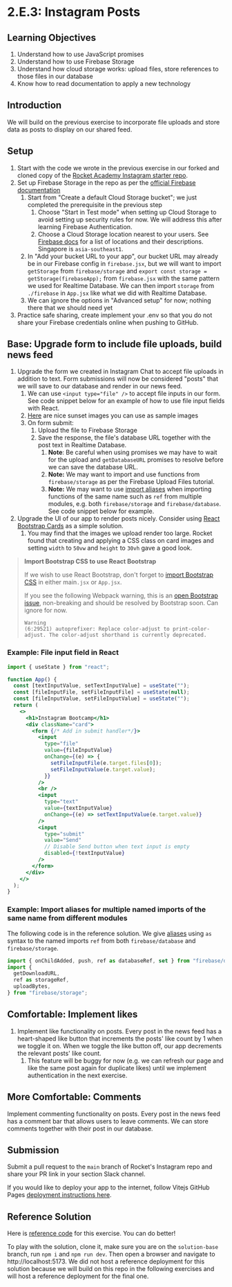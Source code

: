 # 2.E.3: Instagram Posts

## Learning Objectives

1. Understand how to use JavaScript promises
2. Understand how to use Firebase Storage
3. Understand how cloud storage works: upload files, store references to those files in our database
4. Know how to read documentation to apply a new technology

## Introduction

We will build on the previous exercise to incorporate file uploads and store data as posts to display on our shared feed.

## Setup

1. Start with the code we wrote in the previous exercise in our forked and cloned copy of the [Rocket Academy Instagram starter repo](https://github.com/rocketacademy/instagram-3.2).
2. Set up Firebase Storage in the repo as per the [official Firebase documentation](https://firebase.google.com/docs/storage/web/start)
   1. Start from "Create a default Cloud Storage bucket"; we just completed the prerequisite in the previous step
      1. Choose "Start in Test mode" when setting up Cloud Storage to avoid setting up security rules for now. We will address this after learning Firebase Authentication.
      2. Choose a Cloud Storage location nearest to your users. See [Firebase docs](https://firebase.google.com/docs/projects/locations) for a list of locations and their descriptions. Singapore is `asia-southeast1`.&#x20;
   2. In "Add your bucket URL to your app", our bucket URL may already be in our Firebase config in `firebase.jsx`, but we will want to import `getStorage` from `firebase/storage` and `export const storage = getStorage(firebaseApp);` from `firebase.jsx` with the same pattern we used for Realtime Database. We can then import `storage` from `./firebase` in `App.jsx` like what we did with Realtime Database.
   3. We can ignore the options in "Advanced setup" for now; nothing there that we should need yet
3. Practice safe sharing, create implement your .env so that you do not share your Firebase credentials online when pushing to GitHub.

## Base: Upgrade form to include file uploads, build news feed

1. Upgrade the form we created in Instagram Chat to accept file uploads in addition to text. Form submissions will now be considered "posts" that we will save to our database and render in our news feed.&#x20;
   1. We can use `<input type="file" />` to accept file inputs in our form. See code snippet below for an example of how to use file input fields with React.
   2. [Here](https://github.com/rocketacademy/bootcamp3.0-docs/tree/main/2-full-stack/2.e-exercises/photos) are nice sunset images you can use as sample images
   3. On form submit:
      1. Upload the file to Firebase Storage
      2. Save the response, the file's database URL together with the post text in Realtime Database.&#x20;
         1. **Note**: Be careful when using promises we may have to wait for the upload and `getDatabaseURL` promises to resolve before we can save the database URL.
         2. **Note:** We may want to import and use functions from `firebase/storage` as per the Firebase Upload Files tutorial.
         3. **Note:** We may want to use [import aliases](https://developer.mozilla.org/en-US/docs/Web/JavaScript/Reference/Statements/import) when importing functions of the same name such as `ref` from multiple modules, e.g. both `firebase/storage` and `firebase/database`. See code snippet below for example.
2. Upgrade the UI of our app to render posts nicely. Consider using [React Bootstrap Cards](https://react-bootstrap.github.io/components/cards/) as a simple solution.
   1. You may find that the images we upload render too large. Rocket found that creating and applying a CSS class on card images and setting `width` to `50vw` and `height` to `30vh` gave a good look.

>**Import Bootstrap CSS to use React Bootstrap**
>
>If we wish to use React Bootstrap, don't forget to [import Bootstrap CSS](https://react-bootstrap.github.io/getting-started/introduction/#css) in either main`.jsx` or `App.jsx`.
>
>If you see the following Webpack warning, this is an [open Bootstrap issue](https://github.com/twbs/bootstrap/issues/36259), non-breaking and should be resolved by Bootstrap soon. Can ignore for now.
>
>```
>Warning
>(6:29521) autoprefixer: Replace color-adjust to print-color-adjust. The color-adjust shorthand is currently deprecated.
>```

### Example: File input field in React

```jsx
import { useState } from "react";

function App() {
  const [textInputValue, setTextInputValue] = useState("");
  const [fileInputFile, setFileInputFile] = useState(null);
  const [fileInputValue, setFileInputValue] = useState("");
  return (
    <>
      <h1>Instagram Bootcamp</h1>
      <div className="card">
        <form {/* Add in submit handler*/}>
          <input
            type="file"
            value={fileInputValue}
            onChange={(e) => {
              setFileInputFile(e.target.files[0]);
              setFileInputValue(e.target.value);
            }}
          />
          <br />
          <input
            type="text"
            value={textInputValue}
            onChange={(e) => setTextInputValue(e.target.value)}
          />
          <input
            type="submit"
            value="Send"
            // Disable Send button when text input is empty
            disabled={!textInputValue}
          />
        </form>
      </div>
    </>
  );
}
```

### Example: Import aliases for multiple named imports of the same name from different modules

The following code is in the reference solution. We give [aliases](https://developer.mozilla.org/en-US/docs/Web/JavaScript/Reference/Statements/import) using `as` syntax to the named imports `ref` from both `firebase/database` and `firebase/storage`.

```jsx
import { onChildAdded, push, ref as databaseRef, set } from "firebase/database";
import {
  getDownloadURL,
  ref as storageRef,
  uploadBytes,
} from "firebase/storage";
```

## Comfortable: Implement likes

1. Implement like functionality on posts. Every post in the news feed has a heart-shaped like button that increments the posts' like count by 1 when we toggle it on. When we toggle the like button off, our app decrements the relevant posts' like count.&#x20;
   1. This feature will be buggy for now (e.g. we can refresh our page and like the same post again for duplicate likes) until we implement authentication in the next exercise.

## More Comfortable: Comments

Implement commenting functionality on posts. Every post in the news feed has a comment bar that allows users to leave comments. We can store comments together with their post in our database.

## Submission

Submit a pull request to the `main` branch of Rocket's Instagram repo and share your PR link in your section Slack channel.

If you would like to deploy your app to the internet, follow Vitejs GitHub Pages [deployment instructions here](https://vitejs.dev/guide/static-deploy.html).

## Reference Solution

Here is [reference code](https://github.com/rocketacademy/instagram-3.2/tree/solution-posts-base) for this exercise. You can do better!

To play with the solution, clone it, make sure you are on the `solution-base` branch, run `npm i` and `npm run dev`. Then open a browser and navigate to http://localhost:5173. We did not host a reference deployment for this solution because we will build on this repo in the following exercises and will host a reference deployment for the final one.
